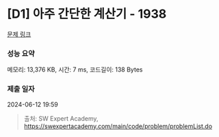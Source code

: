# [D1] 아주 간단한 계산기 - 1938 

[문제 링크](https://swexpertacademy.com/main/code/problem/problemDetail.do?contestProbId=AV5PjsYKAMIDFAUq) 

### 성능 요약

메모리: 13,376 KB, 시간: 7 ms, 코드길이: 138 Bytes

### 제출 일자

2024-06-12 19:59



> 출처: SW Expert Academy, https://swexpertacademy.com/main/code/problem/problemList.do